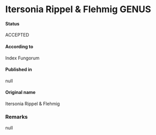Itersonia Rippel & Flehmig GENUS
=======

#### Status
ACCEPTED

#### According to
Index Fungorum

#### Published in
null

#### Original name
Itersonia Rippel & Flehmig

### Remarks
null